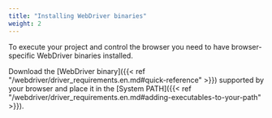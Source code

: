 ```yaml
---
title: "Installing WebDriver binaries"
weight: 2
---
```


To execute your project and control the browser you need to have
browser-specific WebDriver binaries installed.

Download the [WebDriver binary]({{< ref "/webdriver/driver_requirements.en.md#quick-reference" >}})
supported by your browser and place it in the 
[System PATH]({{< ref "/webdriver/driver_requirements.en.md#adding-executables-to-your-path" >}}).
